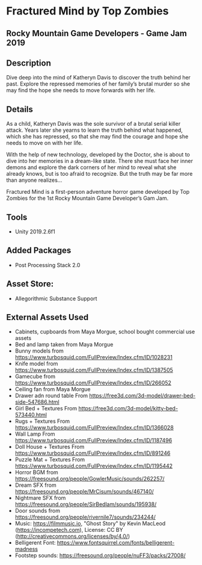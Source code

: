 # Fractured Mind by Top Zombies
## Rocky Mountain Game Developers - Game Jam 2019

## Description
Dive deep into the mind of Katheryn Davis to discover the truth behind her past. Explore the repressed memories of her family’s brutal murder so she may find the hope she needs to move forwards with her life.

## Details
As a child, Katheryn Davis was the sole survivor of a brutal serial killer attack. Years later she yearns to learn the truth behind what happened, which she has repressed, so that she may find the courage and hope she needs to move on with her life.

With the help of new technology, developed by the Doctor, she is about to dive into her memories in a dream-like state. There she must face her inner demons and explore the dark corners of her mind to reveal what she already knows, but is too afraid to recognize. But the truth may be far more than anyone realizes…

Fractured Mind is a first-person adventure horror game developed by Top Zombies for the 1st Rocky Mountain Game Developer’s Gam Jam.

## Tools
- Unity 2019.2.6f1

## Added Packages
- Post Processing Stack 2.0

## Asset Store: 
- Allegorithmic Substance Support

## External Assets Used
- Cabinets, cupboards from Maya Morgue, school bought commercial use assets
- Bed and lamp taken from Maya Morgue
- Bunny models from https://www.turbosquid.com/FullPreview/Index.cfm/ID/1028231
- Knife model from https://www.turbosquid.com/FullPreview/Index.cfm/ID/1387505
- Gamecube from https://www.turbosquid.com/FullPreview/Index.cfm/ID/266052
- Ceiling fan from Maya Morgue
- Drawer adn round table From	https://free3d.com/3d-model/drawer-bed-side-547686.html
- Girl Bed + Textures	From https://free3d.com/3d-model/kitty-bed-573440.html
- Rugs + Textures	From https://www.turbosquid.com/FullPreview/Index.cfm/ID/1366028
- Wall Lamp	From https://www.turbosquid.com/FullPreview/Index.cfm/ID/1187496
- Doll House + Textures	From https://www.turbosquid.com/FullPreview/Index.cfm/ID/891246
- Puzzle Mat + Textures	From https://www.turbosquid.com/FullPreview/Index.cfm/ID/1195442
- Horror BGM from https://freesound.org/people/GowlerMusic/sounds/262257/
- Dream SFX from https://freesound.org/people/MrCisum/sounds/467140/
- Nightmare SFX from https://freesound.org/people/SirBedlam/sounds/195938/
- Door sounds from https://freesound.org/people/rivernile7/sounds/234244/
- Music: https://filmmusic.io, "Ghost Story" by Kevin MacLeod (https://incompetech.com), License: CC BY (http://creativecommons.org/licenses/by/4.0/)
- Belligerent Font: https://www.fontsquirrel.com/fonts/belligerent-madness
- Footstep sounds: https://freesound.org/people/nuFF3/packs/27008/
